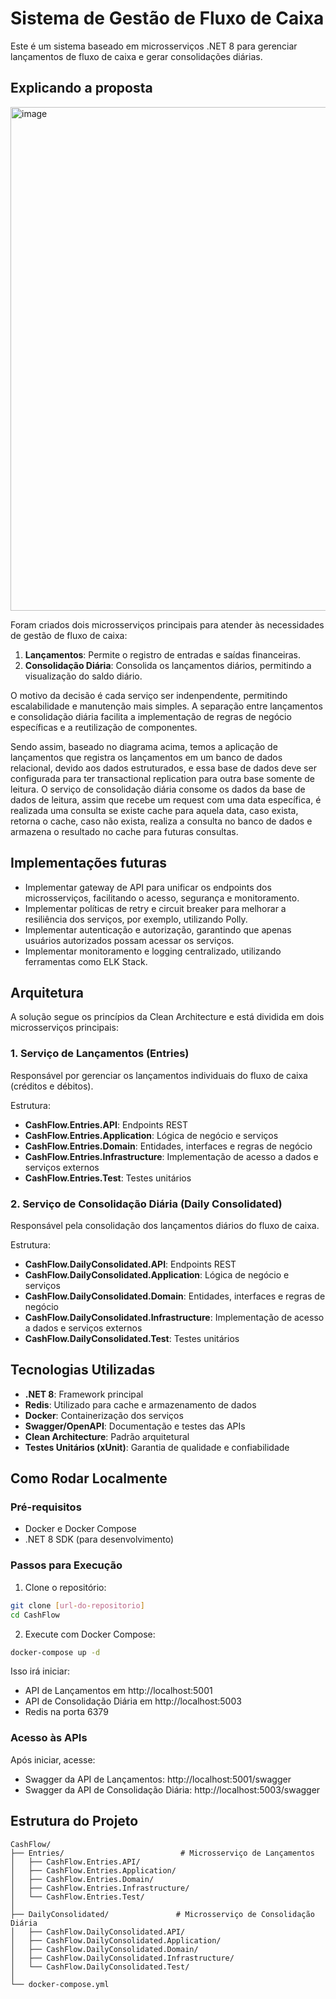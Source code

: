 ﻿# Sistema de Gestão de Fluxo de Caixa

Este é um sistema baseado em microsserviços .NET 8 para gerenciar lançamentos de fluxo de caixa e gerar consolidações diárias.

## Explicando a proposta

<img width="1405" height="806" alt="image" src="https://github.com/user-attachments/assets/3c1eea9d-4fef-4f4e-a3cb-09ae454faec5" />

Foram criados dois microsserviços principais para atender às necessidades de gestão de fluxo de caixa:

1. **Lançamentos**: Permite o registro de entradas e saídas financeiras.
1. **Consolidação Diária**: Consolida os lançamentos diários, permitindo a visualização do saldo diário.

O motivo da decisão é cada serviço ser indenpendente, permitindo escalabilidade e manutenção mais simples. A separação entre lançamentos e consolidação diária facilita a implementação de regras de negócio específicas e a reutilização de componentes.

Sendo assim, baseado no diagrama acima, temos a aplicação de lançamentos que registra os lançamentos em um banco de dados relacional, devido aos dados estruturados, e essa base de dados deve ser configurada para ter transactional replication para outra base somente de leitura.
O serviço de consolidação diária consome os dados da base de dados de leitura, assim que recebe um request com uma data específica, é realizada uma consulta se existe cache para aquela data, caso exista, retorna o cache, caso não exista, realiza a consulta no banco de dados e armazena o resultado no cache para futuras consultas.

## Implementações futuras

- Implementar gateway de API para unificar os endpoints dos microsserviços, facilitando o acesso, segurança e monitoramento.
- Implementar políticas de retry e circuit breaker para melhorar a resiliência dos serviços, por exemplo, utilizando Polly.
- Implementar autenticação e autorização, garantindo que apenas usuários autorizados possam acessar os serviços.
- Implementar monitoramento e logging centralizado, utilizando ferramentas como ELK Stack.

## Arquitetura

A solução segue os princípios da Clean Architecture e está dividida em dois microsserviços principais:

### 1. Serviço de Lançamentos (Entries)
Responsável por gerenciar os lançamentos individuais do fluxo de caixa (créditos e débitos).

Estrutura:
- **CashFlow.Entries.API**: Endpoints REST
- **CashFlow.Entries.Application**: Lógica de negócio e serviços
- **CashFlow.Entries.Domain**: Entidades, interfaces e regras de negócio
- **CashFlow.Entries.Infrastructure**: Implementação de acesso a dados e serviços externos
- **CashFlow.Entries.Test**: Testes unitários

### 2. Serviço de Consolidação Diária (Daily Consolidated)
Responsável pela consolidação dos lançamentos diários do fluxo de caixa.

Estrutura:
- **CashFlow.DailyConsolidated.API**: Endpoints REST
- **CashFlow.DailyConsolidated.Application**: Lógica de negócio e serviços
- **CashFlow.DailyConsolidated.Domain**: Entidades, interfaces e regras de negócio
- **CashFlow.DailyConsolidated.Infrastructure**: Implementação de acesso a dados e serviços externos
- **CashFlow.DailyConsolidated.Test**: Testes unitários

## Tecnologias Utilizadas

- **.NET 8**: Framework principal
- **Redis**: Utilizado para cache e armazenamento de dados
- **Docker**: Containerização dos serviços
- **Swagger/OpenAPI**: Documentação e testes das APIs
- **Clean Architecture**: Padrão arquitetural
- **Testes Unitários (xUnit)**: Garantia de qualidade e confiabilidade

## Como Rodar Localmente

### Pré-requisitos

- Docker e Docker Compose
- .NET 8 SDK (para desenvolvimento)

### Passos para Execução

1. Clone o repositório:
```bash
git clone [url-do-repositorio]
cd CashFlow
```

2. Execute com Docker Compose:
```bash
docker-compose up -d
```

Isso irá iniciar:
- API de Lançamentos em http://localhost:5001
- API de Consolidação Diária em http://localhost:5003
- Redis na porta 6379

### Acesso às APIs

Após iniciar, acesse:
- Swagger da API de Lançamentos: http://localhost:5001/swagger
- Swagger da API de Consolidação Diária: http://localhost:5003/swagger

## Estrutura do Projeto

```
CashFlow/
├── Entries/                          # Microsserviço de Lançamentos
│   ├── CashFlow.Entries.API/
│   ├── CashFlow.Entries.Application/
│   ├── CashFlow.Entries.Domain/
│   ├── CashFlow.Entries.Infrastructure/
│   └── CashFlow.Entries.Test/
│
├── DailyConsolidated/               # Microsserviço de Consolidação Diária
│   ├── CashFlow.DailyConsolidated.API/
│   ├── CashFlow.DailyConsolidated.Application/
│   ├── CashFlow.DailyConsolidated.Domain/
│   ├── CashFlow.DailyConsolidated.Infrastructure/
│   └── CashFlow.DailyConsolidated.Test/
│
└── docker-compose.yml
```

